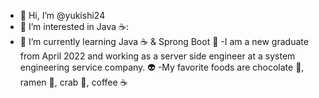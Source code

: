 - 👋 Hi, I’m @yukishi24
- 👀 I’m interested in Java ☕:
- 🌱 I’m currently learning Java ☕ & Sprong Boot 🥗
-I am a new graduate from April 2022 and working as a server side engineer at a system engineering service company. 👽
-My favorite foods are chocolate 🍫, ramen 🍜, crab 🦀, coffee ☕
